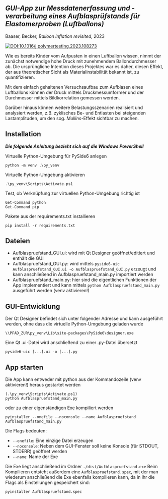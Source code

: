 ## *GUI-App zur Messdatenerfassung und -verarbeitung eines Aufblasprüfstands für Elastomerproben (Luftballons)*

Baaser, Becker, *Balloon inflation revisited*, 2023

[![DOI:10.1016/j.polymertesting.2023.108273](http://img.shields.io/badge/DOI-10.1016/j.polymertesting.2023.108273-1082c2.svg)](https://doi.org/10.1016/j.polymertesting.2023.108273) 

Wie es bereits Kinder vom Aufpusten in einen Luftballon wissen, nimmt der zunächst notwendige hohe Druck mit zunehmendem Ballondurchmesser ab.
Die ursprüngliche Intention dieses Projektes war es daher, diesen Effekt, der aus theoretischer Sicht als Materialinstabilität bekannt ist, zu quantifizieren.

Mit dem einfach gehaltenen Versuchsaufbau zum Aufblasen eines Luftballons können der Druck mittels Druckmessumformer
und der Durchmesser mittels Bildkorrelation gemessen werden.

Darüber hinaus können weitere Belastungsszenarien realisiert und analysiert werden,
z.B. zyklisches Be- und Entlasten bei steigenden Lastamplituden, um den sog. *Mullins*-Effekt sichtbar zu machen.

## Installation
***Die folgende Anleitung bezieht sich auf die Windows PowerShell***

Virtuelle Python-Umgebung für PySide6 anlegen
```
python -m venv .\py_venv
```

Virtuelle Python-Umgebung aktivieren
```
.\py_venv\Scripts\Activate.ps1
```

Test, ob Verknüpfung zur virtuellen Python-Umgebung richtig ist
```
Get-Command python
Get-Command pip
```

Pakete aus der requirements.txt installieren
```
pip install -r requirements.txt
```


## Dateien
- Aufblaspruefstand_GUI.ui:  wird mit Qt Designer geöffnet/editiert und enthält die GUI
- Aufblaspruefstand_GUI.py:  wird mittels `pyside6-uic Aufblaspruefstand_GUI.ui -o Aufblaspruefstand_GUI.py` erzeugt und kann anschließend in Aufblaspruefstand_main.py importiert werden
- Aufblaspruefstand_main.py: hier sind die eigentlichen Funktionen der App implementiert und kann mittels `python Aufblaspruefstand_main.py` ausgeführt werden (venv aktivieren!)


## GUI-Entwicklung
Der Qt Designer befindet sich unter folgender Adresse und kann ausgeführt werden, ohne dass die virtuelle Python-Umgebung geladen wurde
```
\\PFAD_ZUR\py_venv\Lib\site-packages\PySide6\designer.exe
```

Eine Qt .ui-Datei wird anschließend zu einer .py-Datei übersetzt
```
pyside6-uic [...].ui -o [...].py
```


## App starten
Die App kann entweder mit python aus der Kommandozeile (venv aktivieren!) heraus gestartet werden
```
(.\py_venv\Scripts\Activate.ps1)
python Aufblaspruefstand_main.py
```

oder zu einer eigenständigen Exe kompiliert werden
```
pyinstaller --onefile --noconsole --name Aufblaspruefstand Aufblaspruefstand_main.py
```

Die Flags bedeuten:
- `--onefile`: Eine einzige Datei erzeugen
- `--noconsole`: Neben dem GUI-Fenster soll keine Konsole (für STDOUT, STDERR) geöffnet werden
- `--name`: Name der Exe

Die Exe liegt anschließend im Ordner `./dist/Aufblaspruefstand.exe`
Beim Kompilieren entsteht außerdem eine `Aufblaspruefstand.spec`, mit der man wiederum anschließend die Exe ebenfalls kompilieren kann,
da in ihr die Flags als Einstellungen gespeichert sind:
```
pyinstaller Aufblaspruefstand.spec
```
